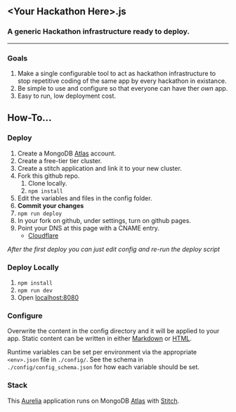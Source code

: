 ## \<Your Hackathon Here\>.js
### A generic Hackathon infrastructure ready to deploy. 

---

### Goals
1. Make a single configurable tool to act as hackathon infrastructure to stop repetitive coding of the same app by every hackathon in existance. 
1. Be simple to use and configure so that everyone can have ther _own_ app. 
1. Easy to run, low deployment cost. 

## How-To...
### Deploy
1. Create a MongoDB [Atlas](https://cloud.mongodb.com/user#/atlas/login) account.
1. Create a free-tier tier cluster. 
1. Create a stitch application and link it to your new cluster.
1. Fork this github repo. 
    1. Clone locally.
    1. `npm install`
1. Edit the variables and files in the config folder. 
1. __Commit your changes__
1. `npm run deploy`
1. In your fork on github, under settings, turn on github pages.
1. Point your DNS at this page with a CNAME entry.
    - [Cloudflare](https://support.cloudflare.com/hc/en-us/articles/200169046-How-do-I-add-a-CNAME-record-)

_After the first deploy you can just edit config and re-run the deploy script_

### Deploy Locally
1. `npm install`
1. `npm run dev`
1. Open [localhost:8080](http://localhost:8080)

### Configure
Overwrite the content in the config directory and it will be applied to your app.
Static content can be written in either [Markdown](https://www.markdownguide.org/cheat-sheet) or [HTML](https://web.stanford.edu/group/csp/cs21/htmlcheatsheet.pdf).

Runtime variables can be set per environment via the appropriate `<env>.json` file in `./config/`.
See the schema in `./config/config_schema.json` for how each variable should be set.

### Stack
This [Aurelia](https://aurelia.io/) application runs on MongoDB [Atlas](http://atlas.mongodb.com) with [Stitch](http://stitch.mongodb.com).
